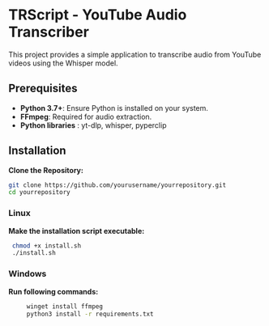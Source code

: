 # TRScript - YouTube Audio Transcriber

This project provides a simple application to transcribe audio from YouTube videos using the Whisper model.

## Prerequisites

- **Python 3.7+**: Ensure Python is installed on your system.
- **FFmpeg**: Required for audio extraction.
- **Python libraries** : yt-dlp, whisper, pyperclip

## Installation

**Clone the Repository:**
   ```bash
   git clone https://github.com/yourusername/yourrepository.git
   cd yourrepository
   ```

### Linux

**Make the installation script executable:**
    
   ```bash
    chmod +x install.sh
    ./install.sh
   ```

### Windows

**Run following commands:**
   ```bash
        winget install ffmpeg
        python3 install -r requirements.txt
   ```



